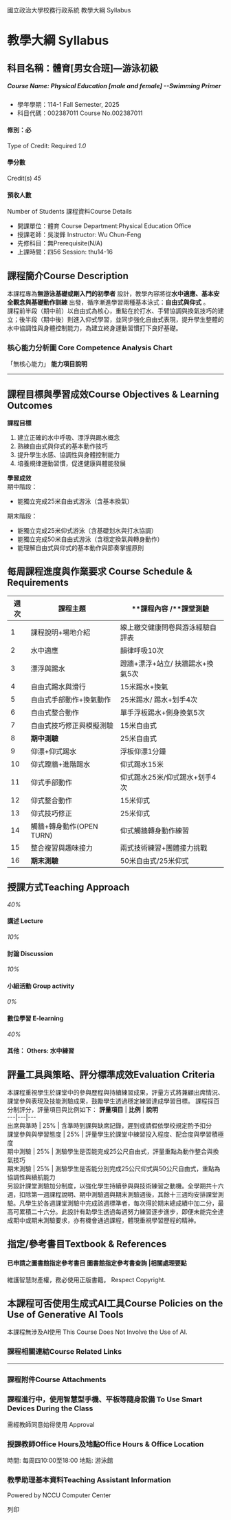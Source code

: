 國立政治大學校務行政系統 教學大綱 Syllabus
# 教學大綱 Syllabus
##  科目名稱：體育[男女合班]—游泳初級
#####  Course Name: Physical Education [male and female] --Swimming Primer
  * 學年學期：114-1 Fall Semester, 2025 
  * 科目代碼：002387011 Course No.002387011


#### 修別：必
Type of Credit: Required 
_1.0_
#### 學分數
Credit(s)
_45_
#### 預收人數
Number of Students
課程資料Course Details
  * 開課單位：體育 Course Department:Physical Education Office 
  * 授課老師：吳浚鋒 Instructor: Wu Chun-Feng 
  * 先修科目：無Prerequisite(N/A)
  * 上課時間：四56 Session: thu14-16


##  課程簡介Course Description
本課程專為**無游泳基礎或剛入門的初學者** 設計，教學內容將從**水中適應、基本安全觀念與基礎動作訓練** 出發，循序漸進學習兩種基本泳式：**自由式與仰式** 。  
課程前半段（期中前）以自由式為核心，重點在於打水、手臂協調與換氣技巧的建立；後半段（期中後）則進入仰式學習，並同步強化自由式表現，提升學生整體的水中協調性與身體控制能力，為建立終身運動習慣打下良好基礎。
###  核心能力分析圖 Core Competence Analysis Chart
「無核心能力」 
**能力項目說明**
* * *
##  課程目標與學習成效Course Objectives & Learning Outcomes 
**課程目標**
  1. 建立正確的水中呼吸、漂浮與踢水概念
  2. 熟練自由式與仰式的基本動作技巧
  3. 提升學生水感、協調性與身體控制能力
  4. 培養規律運動習慣，促進健康與體能發展


**學習成效**  
期中階段：
  * 能獨立完成25米自由式游泳（含基本換氣）


期末階段：
  * 能獨立完成25米仰式游泳（含基礎划水與打水協調）
  * 能獨立完成50米自由式游泳（含穩定換氣與轉身動作）
  * 能理解自由式與仰式的基本動作與節奏掌握原則


##  每周課程進度與作業要求 Course Schedule & Requirements
**週次** |  **課程主題** |  **課程內容 /****課堂測驗**  
---|---|---  
1 |  課程說明+場地介紹 |  線上繳交健康問卷與游泳經驗自評表  
2 |  水中適應 |  韻律呼吸10次  
3 |  漂浮與踢水 |  蹬牆+漂浮+站立/ 扶牆踢水+換氣5次  
4 |  自由式踢水與滑行 |  15米踢水+換氣  
5 |  自由式手部動作+換氣動作 |  25米踢水/ 踢水+划手4次  
6 |  自由式整合動作 |  單手浮板踢水+側身換氣5次  
7 |  自由式技巧修正與模擬測驗 |  15米自由式  
8 |  **期中測驗** |  25米自由式  
9 |  仰漂+仰式踢水 |  浮板仰漂1分鐘  
10 |  仰式蹬牆+進階踢水 |  仰式踢水15米  
11 |  仰式手部動作 |  仰式踢水25米/仰式踢水+划手4次  
12 |  仰式整合動作 |  15米仰式  
13 |  仰式技巧修正 |  25米仰式  
14 |  觸牆+轉身動作(OPEN TURN) |  仰式觸牆轉身動作練習  
15 |  整合複習與趣味接力 |  兩式技術練習+團體接力挑戰  
16 |  **期末測驗** |  50米自由式/25米仰式  
##  授課方式Teaching Approach
_40%_
####  講述 Lecture
_10%_
####  討論 Discussion
_10%_
####  小組活動 Group activity
_0%_
####  數位學習 E-learning
_40%_
####  其他： Others: 水中練習 
##  評量工具與策略、評分標準成效Evaluation Criteria
本課程重視學生於課堂中的參與歷程與持續練習成果，評量方式將兼顧出席情況、課堂參與表現及技能測驗成果，鼓勵學生透過穩定練習達成學習目標。
課程採百分制評分，評量項目與比例如下：
**評量項目** |  **比例** |  **說明**  
---|---|---  
出席與準時 |  25% |  含準時到課與缺席記錄，遲到或請假依學校規定酌予扣分  
課堂參與與學習態度 |  25% |  評量學生於課堂中練習投入程度、配合度與學習積極度  
期中測驗 |  25% |  測驗學生是否能完成25公尺自由式，評量重點為動作整合與換氣技巧  
期末測驗 |  25% |  測驗學生是否能分別完成25公尺仰式與50公尺自由式，重點為協調性與續航能力  
另設計課堂測驗加分制度，以強化學生持續參與與技術練習之動機。全學期共十六週，扣除第一週課程說明、期中測驗週與期末測驗週後，其餘十三週均安排課堂測驗。凡學生於各週課堂測驗中完成該週標準者，每次得於期末總成績中加二分，最高可累積二十六分。此設計有助學生透過每週努力練習逐步進步，即便未能完全達成期中或期末測驗要求，亦有機會通過課程，體現重視學習歷程的精神。
##  指定/參考書目Textbook & References
####  已申請之圖書館指定參考書目  圖書館指定參考書查詢 |相關處理要點
維護智慧財產權，務必使用正版書籍。 Respect Copyright.
##  本課程可否使用生成式AI工具Course Policies on the Use of Generative AI Tools
本課程無涉及AI使用 This Course Does Not Involve the Use of AI.
###  課程相關連結Course Related Links
* * *
###  課程附件Course Attachments
###  課程進行中，使用智慧型手機、平板等隨身設備 To Use Smart Devices During the Class
需經教師同意始得使用  Approval
###  授課教師Office Hours及地點Office Hours & Office Location
時間: 每周四10:00至18:00
地點: 游泳館
###  教學助理基本資料Teaching Assistant Information
Powered by NCCU Computer Center
  
列印
